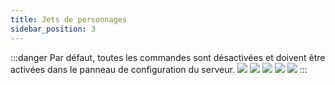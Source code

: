 ```yaml
---
title: Jets de personnages
sidebar_position: 3
---
```


:::danger
   Par défaut, toutes les commandes sont désactivées et doivent être activées dans le panneau de configuration du serveur.
   ![](/assets/tuto/allow_commands_1.png)
   ![](/assets/tuto/allow_commands_2.png)
   ![](/assets/tuto/allow_commands_3.png)
   ![](/assets/tuto/allow_commands_4.png)
   ![](/assets/tuto/allow_commands_5.png)
:::